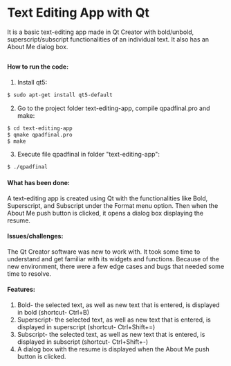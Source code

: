 # Text Editing App with Qt
It is a basic text-editing app made in Qt Creator with bold/unbold, superscript/subscript functionalities of an individual text. It also has an About Me dialog box.
##
#### How to run the code:
1. Install qt5:
```sh
$ sudo apt-get install qt5-default
```
2. Go to the project folder text-editing-app, compile qpadfinal.pro and make:
```sh
$ cd text-editing-app
$ qmake qpadfinal.pro
$ make
```
3. Execute file qpadfinal in folder "text-editing-app":
```sh
$ ./qpadfinal
```
#### What has been done:
A text-editing app is created using Qt with the functionalities like Bold, Superscript, and Subscript under the Format menu option. Then when the About Me push button is clicked, it opens a dialog box displaying the resume.
#### Issues/challenges:
The Qt Creator software was new to work with. It took some time to understand and get familiar with its widgets and functions. Because of the new environment, there were a few edge cases and bugs that needed some time to resolve.
#### Features:
1. Bold- the selected text, as well as new text that is entered, is displayed in bold (shortcut- Ctrl+B)
2. Superscript- the selected text, as well as new text that is entered, is displayed in superscript (shortcut- Ctrl+Shift+=)
3. Subscript- the selected text, as well as new text that is entered, is displayed in subscript (shortcut- Ctrl+Shift+-)
4. A dialog box with the resume is displayed when the About Me push button is clicked.
